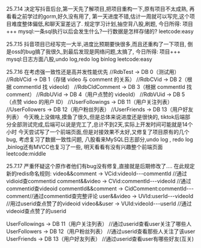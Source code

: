 25.7.14
决定写抖音后台,第一天先了解项目,把项目重构一下,原有项目不太成熟,
再看看之前学过的gorm,好久没有用了,
第一天进度不错,估计一周就可以写完,这个项目难度整体偏低,和聊天室差远了.
规定学习计划,抽空背八股,刷题,
今日所得:
项目+++
mysql:一条sql执行以后会发生什么?一行数据是怎样存储的?
leetcode:easy

25.7.15
抖音项目已经写完一大半,进度比预期要快很多,而且还重构了一下项目,
倒是oss的bug搞了我很久,到最后发现是网络问题,太搞了,
今日所得:
项目+++
mysql:日志方面八股,undo log,redo log binlog
leetcode:easy

25.7.16
在考虑强一致性还是高并发性能优先
//RdbTest → DB 0（测试用）
//RdbVCid → DB 1（存储 video 与 comment 的关系）
//RdbCVid → DB 2（根据 commentId 找 videoId）
//RdbCIdComment → DB 3（根据 commentId 找 comment）
//RdbUVid → DB 4（用户点赞的 videoId）
//RdbVUid → DB 5（点赞 video 的用户 ID）
//UserFollowings → DB 11（用户关注列表）
//UserFollowers → DB 12（用户粉丝列表）
//UserFriends → DB 13（用户好友列表）
今天晚上没做啥,摸鱼了很久,但是总体来说进度还是很快的,
tiktok后端部分全部测试完成,后端可以说是完工了,总计不到2天,实际上开发时间可能就是14个小时
今天尝试写了一个前端页面,但是对接效果不太好,又修复了项目原有的几个bug,
考虑复习了数据一致性问题,
八股看来MySQL日志部分,undo log , redo log ,binlog还有MVCC也复习了一些,
明天看看有没有兴趣整个前端页面
leetcode:middle

25.7.17
严重怀疑这个原作者他们有bug没有修复,直接就是后期修改了....
在此规定新的redis命名规则:
video&&comment -> VCid:videoId---commentId          //通过vidioid查commentid
comment&&video -> CVid:commentId---videoId          //通过commentid查videoid
commentId&&comment -> CidComment:commentId---comment//通过commentid查完整评论
user&&video -> UVId:userId---videoId                //用过userid查点赞了的videoid
video&&user -> VUId:videoId---userId                //通过videoid查点赞了的userid


UserFollowings → DB 11（用户关注列表）                 //通过userid查看user关注了哪些人
UserFollowers → DB 12（用户粉丝列表）                  //通过userid查看那些人关注了该user
UserFriends → DB 13（用户好友列表）                    //通过userid查看user有哪些好友(互关)